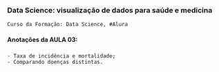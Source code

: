 ### Data Science: visualização de dados para saúde e medicina
    Curso da Formação: Data Science, #Alura

#### Anotações da AULA 03:

###
    - Taxa de incidência e mortalidade;
    - Comparando doenças distintas.
